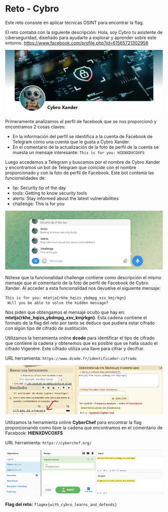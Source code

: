 # Reto - Cybro

Este reto consiste en aplicar técnicas OSINT para encontrar la flag.

El reto contaba con la siguiente descripción: Hola, soy Cybro tu asistente de ciberseguridad, diseñado para ayudarte a explorar y aprender sobre este entorno. https://www.facebook.com/profile.php?id=61565721302958

<p align="center"> <img src="../../img_MetaRed Mexico Anuies-TIC 2024/retoCybro-1.png" /> </p>

Primeramente analizamos el perfil de facebook que se nos proporcionó y encontramos 2 cosas claves:
- En la información del perfil se identifica a la cuenta de Facebook de Telegram como una cuenta que le gusta a Cybro Xander.
- En el comentario de la actualización de la foto de perfil de la cuenta se muesta un mensaje interesante: ```This is for you: HIENXDVCOXFS```

Luego accedemos a Telegram y buscamos por el nombre de Cybro Xander y encontramos un bot de Telegram que coincide con el nombre proporcionado y con la foto de perfil de Facebook. Este bot contenía las funcionalidades de:
- tip: Security tip of the day
- tools: Getting to know security tools
- alerts: Stay informed about the latest vulnerabilities
- challenge: This is for you

<p align="center"> <img src="../../img_MetaRed Mexico Anuies-TIC 2024/retoCybro-2.png" /> </p>

Nótese que la funcionalidad challenge contiene como descripción el mismo mensaje que el comentario de la foto de perfil de Facebook de Cybro Xander. Al acceder a esta funcionalidad nos devuelve el siguiente mensaje:
```
This is for you: mtetja{rkhe_hqizs_ybdmpg_xsv_kmjrkgn} 
 Will you be able to solve the hidden message?
```

Nos piden que obtengamos el mensaje oculto que hay en: **mtetja{rkhe_hqizs_ybdmpg_xsv_kmjrkgn}**. Esta cadena contiene el formato de la flag del reto por tanto se deduce que pudiera estar cifrado con algún tipo de cifrado de sustitución.

Utilizamos la herramienta online **dcode** para identificar el tipo de cifrado que contiene la cadena y obtenemos que es posible que se halla usado el cifrado Vigenère. Este cifrado utiliza una llave para cifrar y decifrar.

URL herramienta: ```https://www.dcode.fr/identificador-cifrado```
<p align="center"> <img src="../../img_MetaRed Mexico Anuies-TIC 2024/retoCybro-3.png" /> </p>

Utilizamos la herramienta online **CyberChef** para encontrar la flag proporcionando como llave la cadena que encontramos en el comentario de Facebook: **HIENXDVCOXFS**

URL herramienta: ```https://cyberchef.org/```
<p align="center"> <img src="../../img_MetaRed Mexico Anuies-TIC 2024/retoCybro-4.png" /> </p>

**Flag del reto:** ```flagmx{with_cybro_learns_and_defends}```
